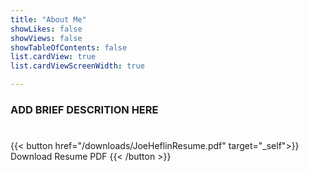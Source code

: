 ```yaml
---
title: "About Me"
showLikes: false
showViews: false
showTableOfContents: false
list.cardView: true
list.cardViewScreenWidth: true

---
```


### ADD BRIEF DESCRITION HERE

#

{{< button href="/downloads/JoeHeflinResume.pdf" target="_self">}}
Download Resume PDF
{{< /button >}}


##



